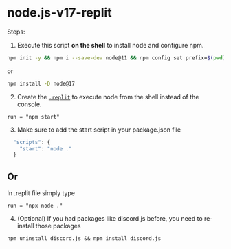 # node.js-v17-replit



Steps:

1. Execute this script **on the shell** to install node and configure npm.
```sh
npm init -y && npm i --save-dev node@11 && npm config set prefix=$(pwd)/node_modules/node && export PATH=$(pwd)/node_modules/node/bin:$PATH
```
or
```sh
npm install -D node@17
```

2. Create the [`.replit`](https://docs.repl.it/repls/dot-replit) to execute node from the shell instead of the console.
```
run = "npm start"
```

3. Make sure to add the start script in your package.json file
```js
  "scripts": {
    "start": "node ."
  }
```

## Or
In .replit file simply type
```
run = "npx node ."
```

4. (Optional) If you had packages like discord.js before, you need to re-install those packages
```
npm uninstall discord.js && npm install discord.js
```
